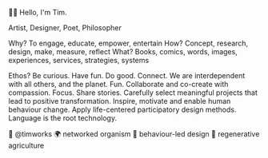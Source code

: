 👋🏼 Hello, I'm Tim.

Artist, Designer, Poet, Philosopher

Why?
To engage, educate, empower, entertain
How?
Concept, research, design, make, measure, reflect
What?
Books, comics, words, images, experiences, services, strategies, systems

Ethos?
Be curious. Have fun. Do good. Connect.
We are interdependent with all others, and the planet. Fun. Collaborate and co-create with compassion. Focus. Share stories. Carefully select meaningful projects that lead to positive transformation. Inspire, motivate and enable human behaviour change. Apply life-centered participatory design methods. Language is the root technology.

📡 @timworks
🌍 networked organism
🧠 behaviour-led design
🌱 regenerative agriculture

<!---
timworks-zz/timworks-zz is a ✨ special ✨ repository because its `README.md` (this file) appears on your GitHub profile.
You can click the Preview link to take a look at your changes.
--->
